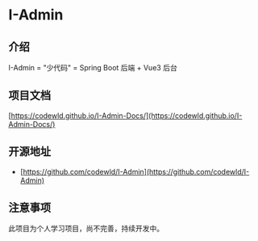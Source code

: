 # I-Admin

## 介绍

I-Admin = "少代码" = Spring Boot 后端 + Vue3 后台





## 项目文档

[https://codewld.github.io/I-Admin-Docs/](https://codewld.github.io/I-Admin-Docs/)





## 开源地址

- [https://github.com/codewld/I-Admin](https://github.com/codewld/I-Admin)





## 注意事项

此项目为个人学习项目，尚不完善，持续开发中。